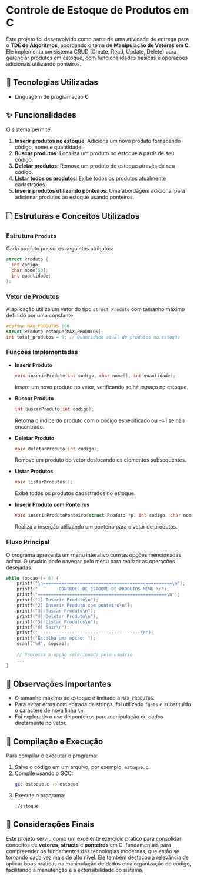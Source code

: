 # Controle de Estoque de Produtos em C

Este projeto foi desenvolvido como parte de uma atividade de entrega para o **TDE de Algoritmos**, abordando o tema de **Manipulação de Vetores em C**. Ele implementa um sistema CRUD (Create, Read, Update, Delete) para gerenciar produtos em estoque, com funcionalidades básicas e operações adicionais utilizando ponteiros.

## 🔧 Tecnologias Utilizadas

- Linguagem de programação **C**

## ✨ Funcionalidades

O sistema permite:

1. **Inserir produtos no estoque**: Adiciona um novo produto fornecendo código, nome e quantidade.
2. **Buscar produtos**: Localiza um produto no estoque a partir de seu código.
3. **Deletar produtos**: Remove um produto do estoque através de seu código.
4. **Listar todos os produtos**: Exibe todos os produtos atualmente cadastrados.
5. **Inserir produtos utilizando ponteiros**: Uma abordagem adicional para adicionar produtos ao estoque usando ponteiros.

## 🗋 Estruturas e Conceitos Utilizados

### Estrutura `Produto`

Cada produto possui os seguintes atributos:

```c
struct Produto {
  int codigo;
  char nome[50];
  int quantidade;
};
```

### Vetor de Produtos

A aplicação utiliza um vetor do tipo `struct Produto` com tamanho máximo definido por uma constante:

```c
#define MAX_PRODUTOS 100
struct Produto estoque[MAX_PRODUTOS];
int total_produtos = 0; // Quantidade atual de produtos no estoque
```

### Funções Implementadas

- **Inserir Produto**

  ```c
  void inserirProduto(int codigo, char nome[], int quantidade);
  ```

  Insere um novo produto no vetor, verificando se há espaço no estoque.

- **Buscar Produto**

  ```c
  int buscarProduto(int codigo);
  ```

  Retorna o índice do produto com o código especificado ou –±1 se não encontrado.

- **Deletar Produto**

  ```c
  void deletarProduto(int codigo);
  ```

  Remove um produto do vetor deslocando os elementos subsequentes.

- **Listar Produtos**

  ```c
  void listarProdutos();
  ```

  Exibe todos os produtos cadastrados no estoque.

- **Inserir Produto com Ponteiros**

  ```c
  void inserirProdutoPonteiro(struct Produto *p, int codigo, char nome[], int quantidade);
  ```

  Realiza a inserção utilizando um ponteiro para o vetor de produtos.

### Fluxo Principal

O programa apresenta um menu interativo com as opções mencionadas acima. O usuário pode navegar pelo menu para realizar as operações desejadas.

```c
while (opcao != 6) {
    printf("\n=================================================\n");
    printf("        CONTROLE DE ESTOQUE DE PRODUTOS MENU \n");
    printf("=================================================\n");
    printf("1) Inserir Produto\n");
    printf("2) Inserir Produto com ponteiro\n");
    printf("3) Buscar Produto\n");
    printf("4) Deletar Produto\n");
    printf("5) Listar Produtos\n");
    printf("6) Sair\n");
    printf("---------------------------------------\n");
    printf("Escolha uma opcao: ");
    scanf("%d", &opcao);
    
    // Processa a opção selecionada pelo usuário
    ...
}
```

## 🔎 Observações Importantes

- O tamanho máximo do estoque é limitado a `MAX_PRODUTOS`.
- Para evitar erros com entrada de strings, foi utilizado `fgets` e substituído o caractere de nova linha `\n`.
- Foi explorado o uso de ponteiros para manipulação de dados diretamente no vetor.

## 🔑 Compilação e Execução

Para compilar e executar o programa:

1. Salve o código em um arquivo, por exemplo, `estoque.c`.
2. Compile usando o GCC:
   ```bash
   gcc estoque.c -o estoque
   ```
3. Execute o programa:
   ```bash
   ./estoque
   ```

## 🙏 Considerações Finais

Este projeto serviu como um excelente exercício prático para consolidar conceitos de **vetores**, **structs** e **ponteiros** em C, fundamentais para compreender os fundamentos das tecnologias modernas, que estão se tornando cada vez mais de alto nível. Ele também destacou a relevância de aplicar boas práticas na manipulação de dados e na organização do código, facilitando a manutenção e a extensibilidade do sistema.

